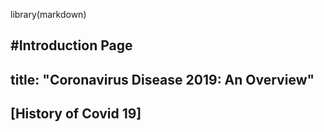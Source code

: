 library(markdown)

#Introduction Page
---
  title: "Coronavirus Disease 2019: An Overview"
---
  ## [History of Covid 19]


